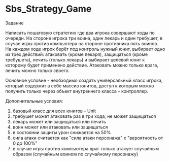 # Sbs_Strategy_Game

Задание

Написать пошаговую стратегию где два игрока совершают ходы по очереди. На стороне игрока три воина, один лекарь и один требушет,
в случае игры против компьютера на стороне противника пять воинов. На каждом ходе игрок берёт под контроль нужный юнит,
выбирает одно из трёх действий: атаковать (кроме лекаря), защищаться (кроме требушета), лечить (только лекарь) и выбирает целевой юнит
к которому будет применено действие. Атаковать можно только врага, лечить можно только своего.

Основное условие - необходимо создать универсальный класс игрока, который содержит в себе массив юнитов, 
доступ к которым можно получить только через объект внутреннего класса – контроллер. 

Дополнительные условия:

1) базовый класс для всех юнитов – Unit
2) требушет может атаковать раз в три хода, не может защищаться
3) лекарь может или защищаться или лечить
4) воин может или атаковать или защищаться
5) в состоянии защиты урон снижается на 50%
6) сила атаки считается как "сила атаки персонажа" х "вероятность от 0 до 100%"
7) в случае игры против компьютера враг только атакует случайным образом (случайным воином по случайному персонажу)

